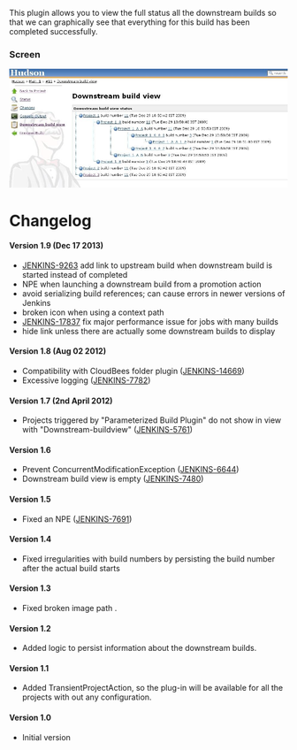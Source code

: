 
This plugin allows you to view the full status all the downstream builds
so that we can graphically see that everything for this build has been
completed successfully.

### **Screen**

![](docs/images/downstream-buildview_screen1.JPG)

# Changelog

#### Version 1.9 (Dec 17 2013)

-   [JENKINS-9263](https://issues.jenkins-ci.org/browse/JENKINS-9263)
    add link to upstream build when downstream build is started instead
    of completed
-   NPE when launching a downstream build from a promotion action
-   avoid serializing build references; can cause errors in newer
    versions of Jenkins
-   broken icon when using a context path
-   [JENKINS-17837](https://issues.jenkins-ci.org/browse/JENKINS-17837)
    fix major performance issue for jobs with many builds
-   hide link unless there are actually some downstream builds to
    display

#### **Version 1.8 (Aug 02 2012)**

-   Compatibility with CloudBees folder plugin
    ([JENKINS-14669](https://issues.jenkins-ci.org/browse/JENKINS-14669))
-   Excessive logging
    ([JENKINS-7782](https://issues.jenkins-ci.org/browse/JENKINS-7782))

#### **Version 1.7 (2nd April 2012)**

-   Projects triggered by "Parameterized Build Plugin" do not show in
    view with "Downstream-buildview"
    ([JENKINS-5761](https://issues.jenkins-ci.org/browse/JENKINS-5761))

#### **Version 1.6**

-   Prevent ConcurrentModificationException
    ([JENKINS-6644](https://issues.jenkins-ci.org/browse/JENKINS-6644))
-   Downstream build view is empty
    ([JENKINS-7480](https://issues.jenkins-ci.org/browse/JENKINS-7480))

#### **Version 1.5**

-   Fixed an NPE
    ([JENKINS-7691](https://issues.jenkins-ci.org/browse/JENKINS-7691))

#### **Version 1.4**

-   Fixed irregularities with build numbers by persisting the build
    number after the actual build starts

#### **Version 1.3**

-   Fixed broken image path .

#### **Version 1.2**

-   Added logic to persist information about the downstream builds.

#### **Version 1.1**

-   Added TransientProjectAction, so the plug-in will be available for
    all the projects with out any configuration.

#### **Version 1.0**

-   Initial version
